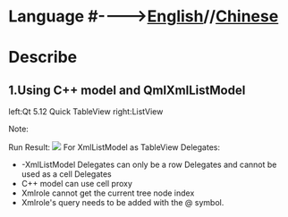 # Language #---->[English](http://qwqw)//[Chinese](http://qwqw)
# Describe #
## 1.Using C++ model and QmlXmlListModel ##

left:Qt 5.12 Quick TableView
right:ListView

Note:

Run Result:
![](https://i.imgur.com/8O2eIH4.png)
For XmlListModel as TableView Delegates:
- -XmlListModel Delegates can only be a row Delegates and cannot be used as a cell Delegates
-  C++ model can use cell proxy
-  Xmlrole cannot get the current tree node index
-  Xmlrole's query needs to be added with the @ symbol.
